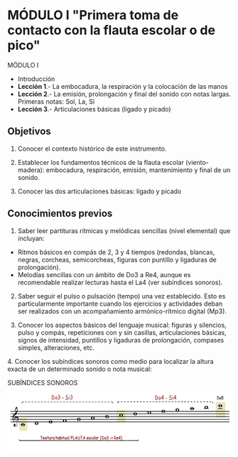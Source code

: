 
# MÓDULO I "Primera toma de contacto con la flauta escolar o de pico"

MÓDULO I

- Introducción
- **Lección 1**.- La embocadura, la respiración y la colocación de las manos
- **Lección 2**.- La emisión, prolongación y final del sonido con notas largas. Primeras notas: Sol, La, Si
- **Lección 3**.- Articulaciones básicas (ligado y picado)

## Objetivos 

1. Conocer el contexto histórico de este instrumento.

2. Establecer los fundamentos técnicos de la flauta escolar (viento-madera): embocadura, respiración, emisión, mantenimiento y final de un sonido.

3. Conocer las dos articulaciones básicas: ligado y picado

## Conocimientos previos

1. Saber leer partituras rítmicas y melódicas sencillas (nivel elemental) que incluyan:

- Ritmos básicos en compás de 2, 3 y 4 tiempos (redondas, blancas, negras, corcheas, semicorcheas, figuras con puntillo y ligaduras de prolongación).
- Melodías sencillas con un ámbito de Do3 a Re4, aunque es recomendable realizar lecturas hasta el La4 (ver subíndices sonoros).

2. Saber seguir el pulso o pulsación (tempo) una vez establecido. Esto es particularmente importante cuando los ejercicios y actividades deban ser realizados con un acompañamiento armónico-rítmico digital (Mp3).

3. Conocer los aspectos básicos del lenguaje musical: figuras y silencios, pulso y compás, repeticiones con y sin casillas, articulaciones básicas, signos de intensidad, puntillos y ligaduras de prolongación, compases simples, alteraciones, etc.

4. Conocer los subíndices sonoros como medio para localizar la altura exacta de un determinado sonido o nota musical:

SUBÍNDICES SONOROS

<img src="img/Subindices_sonoros.gif" alt="Subíndices sonoros" title="Subíndices sonoros" height="131" />
